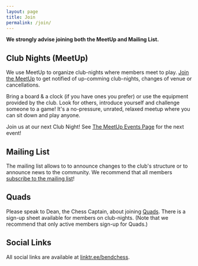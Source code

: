 ```yaml
---
layout: page
title: Join
permalink: /join/
---
```


**We strongly advise joining both the MeetUp and Mailing List.**

## Club Nights (MeetUp)
We use MeetUp to organize club-nights where members meet to play.
<a href="https://www.meetup.com/bend-chess-go-club/">Join the MeetUp</a> to get
notified of up-comming club-nights, changes of venue or cancellations.

Bring a board &amp; a clock (if you have ones you prefer) or use the equipment
provided by the club. Look for others, introduce yourself and challenge someone
to a game! It's a no-pressure, unrated, relaxed meetup where you can sit down
and play anyone.

Join us at our next Club Night! See <a href="https://www.meetup.com/bend-chess-go-club/events/">
The MeetUp Events Page</a> for the next event!


## Mailing List
The mailing list allows to to announce changes to the club's structure or to
announce news to the community. We recommend that all members
<a href="https://www.subscribepage.com/o3u2m9">subscribe to the mailing list</a>!


## Quads
Please speak to Dean, the Chess Captain, about joining <a href="/quads/">Quads</a>.
There is a sign-up sheet available for members on club-nights. (Note that we recommend
that only active members sign-up for Quads.)

## Social Links
All social links are available at <a href="https://linktr.ee/bendchess">linktr.ee/bendchess</a>.

